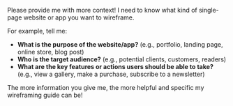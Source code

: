 

Please provide me with more context!  I need to know what kind of single-page website or app you want to wireframe. 

For example, tell me:

* **What is the purpose of the website/app?** (e.g.,  portfolio, landing page, online store, blog post)
* **Who is the target audience?** (e.g., potential clients, customers, readers)
* **What are the key features or actions users should be able to take?** (e.g., view a gallery, make a purchase, subscribe to a newsletter)

The more information you give me, the more helpful and specific my wireframing guide can be! 



